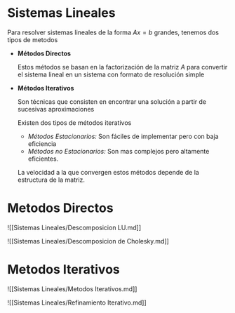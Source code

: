 # Sistemas Lineales

Para resolver sistemas lineales de la forma $Ax = b$ grandes, tenemos dos tipos de metodos

- **Métodos Directos**
    
    Estos métodos se basan en la factorización de la matriz $A$ para convertir el sistema lineal en un sistema con formato de resolución simple
    
- **Métodos Iterativos**
    
    Son técnicas que consisten en encontrar una solución a partir de sucesivas aproximaciones
    
    Existen dos tipos de métodos iterativos
    
    - *Métodos Estacionarios:* Son fáciles de implementar pero con baja eficiencia
    - *Métodos no Estacionarios:* Son mas complejos pero altamente eficientes.
    
    La velocidad a la que convergen estos métodos depende de la estructura de la matriz.
    

# Metodos Directos

![[Sistemas Lineales/Descomposicion LU.md]]

![[Sistemas Lineales/Descomposicion de Cholesky.md]]

# Metodos Iterativos

![[Sistemas Lineales/Metodos Iterativos.md]]

![[Sistemas Lineales/Refinamiento Iterativo.md]]